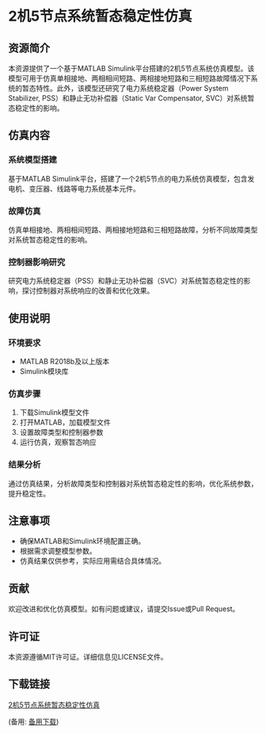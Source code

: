 # 2机5节点系统暂态稳定性仿真

## 资源简介

本资源提供了一个基于MATLAB Simulink平台搭建的2机5节点系统仿真模型。该模型可用于仿真单相接地、两相相间短路、两相接地短路和三相短路故障情况下系统的暂态特性。此外，该模型还研究了电力系统稳定器（Power System Stabilizer, PSS）和静止无功补偿器（Static Var Compensator, SVC）对系统暂态稳定性的影响。

## 仿真内容

### 系统模型搭建
基于MATLAB Simulink平台，搭建了一个2机5节点的电力系统仿真模型，包含发电机、变压器、线路等电力系统基本元件。

### 故障仿真
仿真单相接地、两相相间短路、两相接地短路和三相短路故障，分析不同故障类型对系统暂态稳定性的影响。

### 控制器影响研究
研究电力系统稳定器（PSS）和静止无功补偿器（SVC）对系统暂态稳定性的影响，探讨控制器对系统响应的改善和优化效果。

## 使用说明

### 环境要求
- MATLAB R2018b及以上版本
- Simulink模块库

### 仿真步骤
1. 下载Simulink模型文件
2. 打开MATLAB，加载模型文件
3. 设置故障类型和控制器参数
4. 运行仿真，观察暂态响应

### 结果分析
通过仿真结果，分析故障类型和控制器对系统暂态稳定性的影响，优化系统参数，提升稳定性。

## 注意事项
- 确保MATLAB和Simulink环境配置正确。
- 根据需求调整模型参数。
- 仿真结果仅供参考，实际应用需结合具体情况。

## 贡献
欢迎改进和优化仿真模型。如有问题或建议，请提交Issue或Pull Request。

## 许可证
本资源遵循MIT许可证。详细信息见LICENSE文件。

## 下载链接
[2机5节点系统暂态稳定性仿真](https://pan.quark.cn/s/b370a03c88c4) 

(备用: [备用下载](https://pan.baidu.com/s/1v3qCyVBUrACdiZiK3GR7Hg?pwd=1234))
